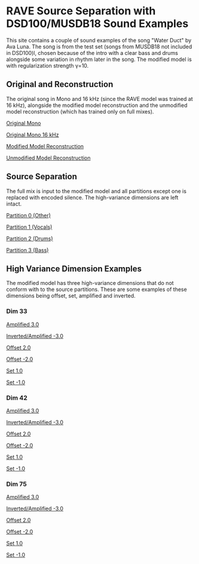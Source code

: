 # RAVE Source Separation with DSD100/MUSDB18 Sound Examples

This site contains a couple of sound examples of the song "Water Duct" by Ava Luna. 
The song is from the test set (songs from MUSDB18 not included in DSD100)l, chosen because of the intro with a clear bass and drums alongside some variation in rhythm later in the song. The modified model is with regularization strength γ=10.

## Original and Reconstruction
The original song in Mono and 16 kHz (since the RAVE model was trained at 16 kHz), alongside the modified model reconstruction and the unmodified model reconstruction (which has trained only on full mixes).

[Original Mono](/Mixture-mono.mp3?raw=true)

[Original Mono 16 kHz](/Mixture-mono-16k.mp3?raw=true)

[Modified Model Reconstruction](/MOD_STRONG_RECON.mp3?raw=true)

[Unmodified Model Reconstruction](/ORIGINAL_RAVE_RECON.mp3?raw=true)


## Source Separation

The full mix is input to the modified model and all partitions except one is replaced with encoded silence.
The high-variance dimensions are left intact.

[Partition 0 (Other)](/MOD_ONLY_ONE_PARTITION_part0_mixture.mp3?raw=true)

[Partition 1 (Vocals)](/MOD_ONLY_ONE_PARTITION_part1_mixture.mp3?raw=true)

[Partition 2 (Drums)](/MOD_ONLY_ONE_PARTITION_part2_mixture.mp3?raw=true)

[Partition 3 (Bass)](/MOD_ONLY_ONE_PARTITION_part3_mixture.mp3?raw=true)


## High Variance Dimension Examples

The modified model has three high-variance dimensions that do not conform with to the source partitions.
These are some examples of these dimensions being offset, set, amplified and inverted.

### Dim 33

[Amplified 3.0](/MOD_STRONG_RECON_DIM33_attenuvert_3.0.mp3?raw=true)

[Inverted/Amplified -3.0](/MOD_STRONG_RECON_DIM33_attenuvert_-3.0.mp3?raw=true)

[Offset 2.0](/MOD_STRONG_RECON_DIM33_offet_2.0.mp3?raw=true)

[Offset -2.0](/MOD_STRONG_RECON_DIM33_offet_-2.0.mp3?raw=true)

[Set 1.0](/MOD_STRONG_RECON_DIM33_set_1.0.mp3?raw=true)

[Set -1.0](/MOD_STRONG_RECON_DIM33_set_-1.0.mp3?raw=true)


### Dim 42

[Amplified 3.0](/MOD_STRONG_RECON_DIM42_attenuvert_3.0.mp3?raw=true)

[Inverted/Amplified -3.0](/MOD_STRONG_RECON_DIM42_attenuvert_-3.0.mp3?raw=true)

[Offset 2.0](/MOD_STRONG_RECON_DIM42_offet_2.0.mp3?raw=true)

[Offset -2.0](/MOD_STRONG_RECON_DIM42_offet_-2.0.mp3?raw=true)

[Set 1.0](/MOD_STRONG_RECON_DIM42_set_1.0.mp3?raw=true)

[Set -1.0](/MOD_STRONG_RECON_DIM42_set_-1.0.mp3?raw=true)

### Dim 75

[Amplified 3.0](/MOD_STRONG_RECON_DIM75_attenuvert_3.0.mp3?raw=true)

[Inverted/Amplified -3.0](/MOD_STRONG_RECON_DIM75_attenuvert_-3.0.mp3?raw=true)

[Offset 2.0](/MOD_STRONG_RECON_DIM75_offet_2.0.mp3?raw=true)

[Offset -2.0](/MOD_STRONG_RECON_DIM75_offet_-2.0.mp3?raw=true)

[Set 1.0](/MOD_STRONG_RECON_DIM75_set_1.0.mp3?raw=true)

[Set -1.0](/MOD_STRONG_RECON_DIM75_set_-1.0.mp3?raw=true)

